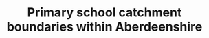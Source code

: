 ---
schema: default
title: Primary school catchment boundaries within Aberdeenshire
organization: Aberdeenshire Council
notes: >-
    
resources:
  - name: Primary school catchment boundaries within Aberdeenshire KMZ
  - url: >-
      https://online.aberdeenshire.gov.uk/apps/OpenData/kml/aberdeenshire_primary_school_catchments.kmz
  - format: KMZ
license: Open Government Licence 3.0 (United Kingdom)
category:


  - Schools
  -  educationmaintainer: Aberdeenshire Council
maintainer_email: someone@example.com
---